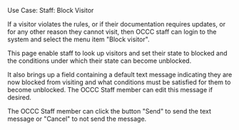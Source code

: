 Use Case: Staff: Block Visitor

If a visitor violates the rules, or if their documentation requires updates, or for any other reason they cannot visit, then OCCC staff can login to the system and select the menu item "Block visitor".

This page enable staff to look up visitors and set their state to blocked and the conditions under which their state can become unblocked. 

It also brings up a field containing a default text message indicating they are now blocked from visiting and what conditions must be satisfied for them to become unblocked. The OCCC Staff member can edit this message if desired.

The OCCC Staff member can click the button "Send" to send the text message or "Cancel" to not send the message.
 
